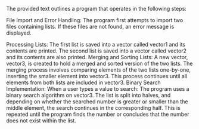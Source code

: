 The provided text outlines a program that operates in the following steps:

File Import and Error Handling: The program first attempts to import two files containing lists. If these files are not found, an error message is displayed.

Processing Lists:
The first list is saved into a vector called vector1 and its contents are printed.
The second list is saved into a vector called vector2 and its contents are also printed.
Merging and Sorting Lists:
A new vector, vector3, is created to hold a merged and sorted version of the two lists.
The merging process involves comparing elements of the two lists one-by-one, inserting the smaller element into vector3.
This process continues until all elements from both lists are included in vector3.
Binary Search Implementation: When a user types a value to search:
The program uses a binary search algorithm on vector3.
The list is split into halves, and depending on whether the searched number is greater or smaller than the middle element, the search continues in the corresponding half.
This is repeated until the program finds the number or concludes that the number does not exist within the list.
